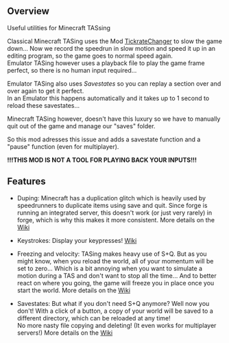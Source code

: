 ## Overview
Useful utilities for Minecraft TASsing  
  
Classical Minecraft TASing uses the Mod [TickrateChanger](https://minecraft.curseforge.com/projects/tickratechanger) to slow the game down... Now we record the speedrun in slow motion and speed it up in an editing program,  so the game goes to normal speed again.  
Emulator TASing however uses a playback file to play the game frame perfect, so there is no human input required...  
  
Emulator TASing also uses *Savestates* so you can replay a section over and over again to get it perfect.  
In an Emulator this happens automatically and it takes up to 1 second to reload these savestates...  
  
Minecraft TASing however, doesn't have this luxury so we have to manually quit out of the game and manage our "saves" folder.

So this mod adresses this issue and adds a savestate function and a "pause" function (even for multiplayer).  

**!!!THIS MOD IS NOT A TOOL FOR PLAYING BACK YOUR INPUTS!!!**

## Features
* Duping:
Minecraft has a duplication glitch which is heavily used by speedrunners to duplicate items using save and quit. Since forge is running an integrated server, this doesn't work (or just very rarely) in forge, which is why this makes it more consistent. More details on the [Wiki](https://github.com/ScribbleLP/MC-TASTools/wiki/Duping)  

* Keystrokes:
Display your keypresses! [Wiki](https://github.com/ScribbleLP/MC-TASTools/wiki/Keystrokes)
  
* Freezing and velocity:
TASing makes heavy use of S+Q. But as you might know, when you reload the world, all of your momentum will be set to zero... Which is a bit annoying when you want to simulate a motion during a TAS and don't want to stop all the time... And to better react on where you going, the game will freeze you in place once you start the world. More details on the [Wiki](https://github.com/ScribbleLP/MC-TASTools/wiki/Freeze)

* Savestates:
But what if you don't need S+Q anymore? Well now you don't! With a click of a button, a copy of your world will be saved to a different directory, which can be reloaded at any time!  
No more nasty file copying and deleting!
(It even works for multiplayer servers!)
More details on the [Wiki](https://github.com/ScribbleLP/MC-TASTools/wiki/Savestate)